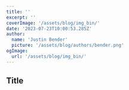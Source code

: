 ```yaml
---
title: ''
excerpt: ''
coverImage: '/assets/blog/img_bin/'
date: '2023-07-23T10:00:53.285Z'
author:
  name: 'Justin Bender'
  picture: '/assets/blog/authors/bender.png'
ogImage:
  url: '/assets/blog/img_bin/'
---
```


## Title

    